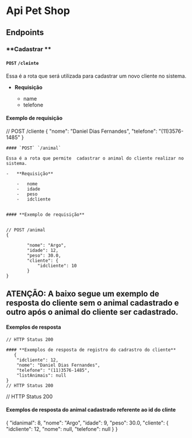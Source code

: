 # Api Pet Shop

## **Endpoints**

### **Cadastrar **

#### `POST` `/cleinte`

Essa é a rota que será utilizada para cadastrar um novo cliente no sistema.

-   **Requisição**  

    -   name
    -  telefone

#### **Exemplo de requisição**


// POST /cliente
{
    "nome": "Daniel Dias Fernandes",
    "telefone": "(11)3576-1485"
}
```
#### `POST` `/animal`

Essa é a rota que permite  cadastrar o animal do cliente realizar no sistema.

-   **Requisição**  

    -   nome
    -   idade
    -   peso
    -   idcliente
   

#### **Exemplo de requisição**


// POST /animal
{

        "nome": "Argo",
        "idade": 12,
        "peso": 30.0,
        "cliente": {
            "idcliente": 10
        }
}
```
## **ATENÇÃO**: A baixo segue um exemplo de resposta do cliente sem o animal cadastrado e  outro após o animal do cliente ser cadastrado.

#### **Exemplos de resposta**

```
// HTTP Status 200

#### **Exemplos de resposta de registro do cadrastro do cliente**
   {
    "idcliente": 12,
    "nome": "Daniel Dias Fernandes",
    "telefone": "(11)3576-1485",
    "listAnimais": null
}
// HTTP Status 200
```
// HTTP Status 200
#### **Exemplos de resposta do animal cadastrado referente ao id do clinte**
 {
    "idanimal": 8,
    "nome": "Argo",
    "idade": 9,
    "peso": 30.0,
    "cliente": {
        "idcliente": 12,
        "nome": null,
        "telefone": null
    }
}
```
